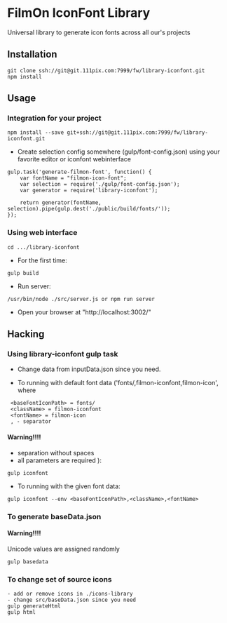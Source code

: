 # FilmOn IconFont Library

Universal library to generate icon fonts across all our's projects

## Installation

```
git clone ssh://git@git.111pix.com:7999/fw/library-iconfont.git
npm install
```

## Usage

### Integration for your project

```
npm install --save git+ssh://git@git.111pix.com:7999/fw/library-iconfont.git
```

 - Create selection config somewhere (gulp/font-config.json) using your favorite editor or iconfont webinterface

```
gulp.task('generate-filmon-font', function() {
	var fontName = "filmon-icon-font";
	var selection = require('./gulp/font-config.json');
	var generator = require('library-iconfont');

	return generator(fontName, selection).pipe(gulp.dest('./public/build/fonts/'));
});

```

### Using web interface
```
cd .../library-iconfont  
```  

 - For the first time:
```
gulp build
```

 - Run server:
```
/usr/bin/node ./src/server.js or npm run server  
```  

 - Open your browser at "http://localhost:3002/"

## Hacking

### Using library-iconfont gulp task

 - Change data from inputData.json since you need.

 - To running with default font data ('fonts/,filmon-iconfont,filmon-icon', where

```
 <baseFontIconPath> = fonts/
 <className> = filmon-iconfont
 <fontName> = filmon-icon
 , - separator
```
####  Warning!!!! 
  - separation without spaces
  - all parameters are required
 ):

```
gulp iconfont
```

 - To running with the given font data:

```
gulp iconfont --env <baseFontIconPath>,<className>,<fontName>
```

### To generate baseData.json
####  Warning!!!! 
Unicode values are assigned randomly
```
gulp basedata
```


### To change set of source icons

```
- add or remove icons in ./icons-library
- change src/baseData.json since you need
gulp generateHtml
gulp html
```
